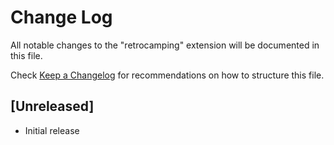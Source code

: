 # Change Log

All notable changes to the "retrocamping" extension will be documented in this file.

Check [Keep a Changelog](http://keepachangelog.com/) for recommendations on how to structure this file.

## [Unreleased]

- Initial release
